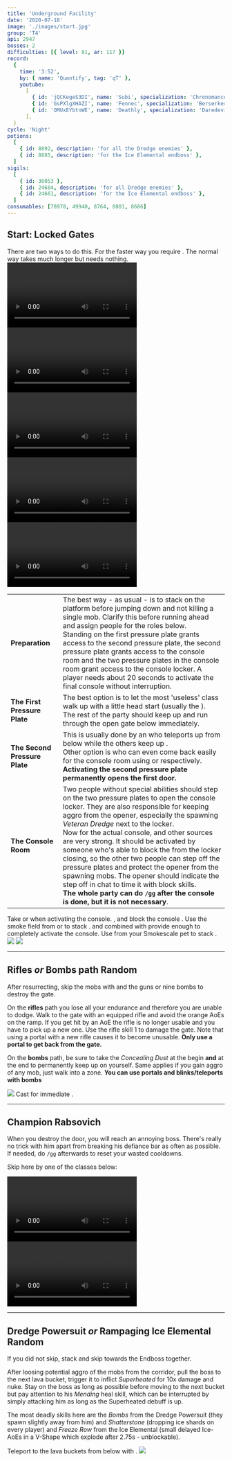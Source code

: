 ```yaml
---
title: 'Underground Facility'
date: '2020-07-18'
image: './images/start.jpg'
group: 'T4'
api: 2947
bosses: 2
difficulties: [{ level: 81, ar: 117 }]
record:
  {
    time: '3:52',
    by: { name: 'Quantify', tag: 'qT' },
    youtube:
      [
        { id: 'jQCKegeS3DI', name: 'Subi', specialization: 'Chronomancer' },
        { id: 'GsPXlgXHAZI', name: 'Fennec', specialization: 'Berserker' },
        { id: 'OMUxEYbtnWE', name: 'Deathly', specialization: 'Daredevil' },
      ],
  }
cycle: 'Night'
potions:
  [
    { id: 8892, description: 'for all the Dredge enemies' },
    { id: 8885, description: 'for the Ice Elemental endboss' },
  ]
sigils:
  [
    { id: 36053 },
    { id: 24684, description: 'for all Dredge enemies' },
    { id: 24661, description: 'for the Ice Elemental endboss' },
  ]
consumables: [78978, 49940, 8764, 8801, 8686]
---
```


## Start: Locked Gates <Item id="8892" disableText/><Item id="24684" disableText/>

<Message>
There are two ways to do this. For the faster way you require <Item id="78978"/>. The normal way takes much longer but needs nothing.
</Message>

<Divider text="Fast way"/> 

<Grid>
<GridItem sm="12">
<Tabs>
<Tab specialization="Guardian">
<Video title="Guardian skip" youtube="N5RcWdIbIRs"/>
</Tab>

<Tab specialization="Guardian">
<Video title="Guardian skip 2" youtube="Nzi7wRSNY7Q"/>
</Tab>

<Tab specialization="Warrior">
<Video title="Warrior skip" timestamp="105"  youtube="REnmbN7sZFQ"/>
</Tab>

<Tab specialization="Revenant">
<Video title="Revenant skip" timestamp="144"  youtube="REnmbN7sZFQ"/>
</Tab>

<Tab specialization="Thief">
<Video title="Thief skip" timestamp="484" youtube="Alpgs_GaZV0"/>
</Tab>
</Tabs>
</GridItem>
</Grid>

<Divider text="Normal way (slower)"/>

|                               |                                                                                                                                                                                                                                                                                                                                                                                                                                                                                                                                                                                                                                                                                                                                                                                                                                                                                                                                        |
| ----------------------------- | -------------------------------------------------------------------------------------------------------------------------------------------------------------------------------------------------------------------------------------------------------------------------------------------------------------------------------------------------------------------------------------------------------------------------------------------------------------------------------------------------------------------------------------------------------------------------------------------------------------------------------------------------------------------------------------------------------------------------------------------------------------------------------------------------------------------------------------------------------------------------------------------------------------------------------------- |
| **Preparation**               | The best way - as usual - is to stack <Effect name="stealth"/> on the platform before jumping down and not killing a single mob. Clarify this before running ahead and assign people for the roles below.<br/>Standing on the first pressure plate grants access to the second pressure plate, the second pressure plate grants access to the console room and the two pressure plates in the console room grant access to the console locker. A player needs about 20 seconds to activate the final console without interruption.                                                                                                                                                                                                                                                                                                                                                                                                     |
| **The First Pressure Plate**  | The best option is to let the most 'useless' class walk up with a little head start (usually the <Specialization name="warrior"/>).<br/>The rest of the party should keep <Effect name="stealth"/> up and run through the open gate below immediately.                                                                                                                                                                                                                                                                                                                                                                                                                                                                                  |
| **The Second Pressure Plate** | This is usually done by an <Specialization name="elementalist"/> who teleports up from below while the others keep up <Effect name="stealth"/>.<br/>Other option is <Specialization name="thief"/> who can even come back easily for the console room using <Skill id="13106"/> or <Skill id="10197"/> respectively.<br/>**Activating the second pressure plate permanently opens the first door.**                                                                                                                                                                                                                                                                                                                                                                                                                                                                                               |
| **The Console Room**          | Two people without special abilities should step on the two pressure plates to open the console locker. They are also responsible for keeping aggro from the opener, especially the spawning _Veteran Dredge_ next to the locker.<br/>Now for the actual console, <Item id="8686"/> and other <Effect name="stealth"/> sources are very strong. It should be activated by someone who's able to block the <Control name="knockback"/> from the locker closing, so the other two people can step off the pressure plates and protect the opener from the spawning mobs. The opener should indicate the step off in chat to time it with block skills.<br/>**The whole party can do `/gg` after the console is done, but it is not necessary**. |

<Grid>
<GridItem sm="8">
<Tabs>
<Tab specialization="elementalist">
Take <Skill id="5536"/> or <Skill id="5641"/> when activating the console.
</Tab>

<Tab specialization="guardian">
<Skill id="30029"/>, <Skill id="9084"/> and <Skill id="9253"/> block the console <Control name="knockback"/>.
</Tab>

<Tab specialization="thief">
Use the smoke field from <Skill id="13113"/> or <Skill id="13065"/> to stack <Effect name="stealth"/>. <Skill id="13027"/> and <Skill id="13117"/> combined with <Trait id="1136"/> provide enough <Effect name="stealth"/> to completely activate the console.
</Tab>

<Tab specialization="ranger">
Use <Skill id="31568"/> from your Smokescale pet to stack <Effect name="stealth"/>.
</Tab>
</Tabs>
</GridItem>

<GridItem sm="6">
<Image src="./images/start.jpg" caption="The starting area"/>
</GridItem>
<GridItem sm="6">
<Image src="./images/console_locker.jpg" caption="The console locker"/>
</GridItem>
</Grid>

---

## Rifles _or_ Bombs path <Item id="8892" disableText/><Item id="24684" disableText/><Label>Random</Label>

<Grid>
<GridItem sm="8">
After resurrecting, skip the mobs with <Effect name="stealth"/> and the guns or nine bombs to destroy the gate.

On the **rifles** path you lose all your endurance and therefore you are unable to dodge. Walk to the gate with an equipped rifle and avoid the orange AoEs on the ramp. If you get hit by an AoE the rifle is no longer usable and you have to pick up a new one. Use the rifle skill 1 to damage the gate. Note that using a portal with a new rifle causes it to become unusable. **Only use a portal to get back from the gate.**

On the **bombs** path, be sure to take the _Concealing Dust_ at the begin **and** at the end to permanently keep <Effect name="stealth"/> up on yourself. Same applies if you gain aggro of any mob, just walk into a <Effect name="stealth"/> zone.
<Message>
**You can use portals and blinks/teleports with bombs**
</Message>
</GridItem>

<GridItem sm="4">
<Image src="./images/gun_path.jpg" caption="The gun path"/>
  
<Tabs>
<Tab specialization="thief">
Cast <Skill id="13117"/> for immediate <Effect name="stealth"/>.
</Tab>
</Tabs>
</GridItem>
</Grid>

---

## Champion Rabsovich <Item id="8892" disableText/><Item id="24684" disableText/>

When you destroy the door, you will reach an annoying boss. There's really no trick with him apart from breaking his defiance bar as often as possible. If needed, do `/gg` afterwards to reset your wasted cooldowns.

Skip here by one of the classes below:

<Tabs>
<Tab specialization="Guardian">
<Video title="Guarian skip to last boss, same for Ranger and Warrior" timestamp="103" youtube="MmJTsOhdQeo"/>
</Tab>
  
<Tab specialization="Thief">
<Video title="Thief skip to last boss" timestamp="531" youtube="Alpgs_GaZV0"/>
</Tab>  
</Tabs>


---

## Dredge Powersuit <Item id="8892" disableText/><Item id="24684" disableText/> _or_ Rampaging Ice Elemental <Item id="8885" disableText/><Item id="24661" disableText/><Label>Random</Label>

<Grid>
<GridItem sm="7">
If you did not skip, stack <Effect name="stealth"/> and skip towards the Endboss together.

After loosing potential aggro of the mobs from the corridor, pull the boss to the next lava bucket, trigger it to inflict _Superheated_ for 10x damage and nuke. Stay on the boss as long as possible before moving to the next bucket but pay attention to his _Mending_ heal skill, which can be interrupted by simply attacking him as long as the Superheated debuff is up.

The most deadly skills here are the _Bombs_ from the Dredge Powersuit (they spawn slightly away from him) and _Shatterstone_ (dropping ice shards on every player) and _Freeze Row_ from the Ice Elemental (small delayed Ice-AoEs in a V-Shape which explode after 2.75s - unblockable).
</GridItem>

<GridItem sm="5">
<Tabs>
<Tab specialization="thief">
Teleport to the lava buckets from below with <Skill id="13025"/>.
</Tab>
</Tabs>
  
<Image src="./images/ice_elemental.jpg" caption="The Rampaging Ice Elemental"/>
</GridItem>
</Grid>


